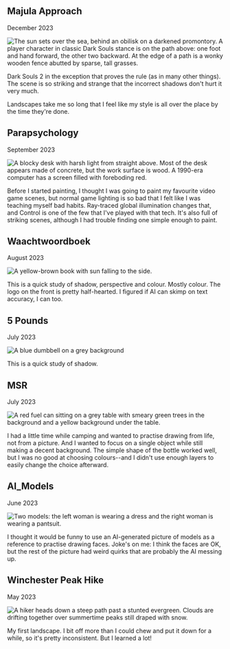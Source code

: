 ## Majula Approach
December 2023

![The sun sets over the sea, behind an obilisk on a darkened promontory. A player character in classic Dark Souls stance is on the path above: one foot and hand forward, the other two backward. At the edge of a path is a wonky wooden fence abutted by sparse, tall grasses.](images/Majula_Approach.jpg)

Dark Souls 2 in the exception that proves the rule (as in many other things). The scene is so striking and strange that the incorrect shadows don't hurt it very much.

Landscapes take me so long that I feel like my style is all over the place by the time they're done.

## Parapsychology
September 2023

![A blocky desk with harsh light from straight above. Most of the desk appears made of concrete, but the work surface is wood. A 1990-era computer has a screen filled with foreboding red.](images/Parapsychology.jpg)

Before I started painting, I thought I was going to paint my favourite video game scenes, but normal game lighting is so bad that I felt like I was teaching myself bad habits. Ray-traced global illumination changes that, and Control is one of the few that I've played with that tech. It's also full of striking scenes, although I had trouble finding one simple enough to paint.

## Waachtwoordboek
August 2023

![A yellow-brown book with sun falling to the side.](images/Waachtwoordboek.jpg)

This is a quick study of shadow, perspective and colour. Mostly colour.
The logo on the front is pretty half-hearted. I figured if AI can skimp on text accuracy, I can too.

## 5 Pounds
July 2023

![A blue dumbbell on a grey background](images/5_Pounds.png)

This is a quick study of shadow.

## MSR
July 2023

![A red fuel can sitting on a grey table with smeary green trees in the background and a yellow background under the table.](images/MSR.png)

I had a little time while camping and wanted to practise drawing from life, not from a picture. And I wanted to focus on a single object while still making a decent background. The simple shape of the bottle worked well, but I was no good at choosing colours--and I didn't use enough layers to easily change the choice afterward.

## AI_Models
June 2023

![Two models: the left woman is wearing a dress and the right woman is wearing a pantsuit.](images/AI_Models.png)

I thought it would be funny to use an AI-generated picture of models as a reference to practise drawing faces. Joke's on me: I think the faces are OK, but the rest of the picture had weird quirks that are probably the AI messing up.

## Winchester Peak Hike
May 2023

![A hiker heads down a steep path past a stunted evergreen. Clouds are drifting together over summertime peaks still draped with snow.](images/Winchester_Peak_Hike.jpg)

My first landscape. I bit off more than I could chew and put it down for a while, so it's pretty inconsistent. But I learned a lot!